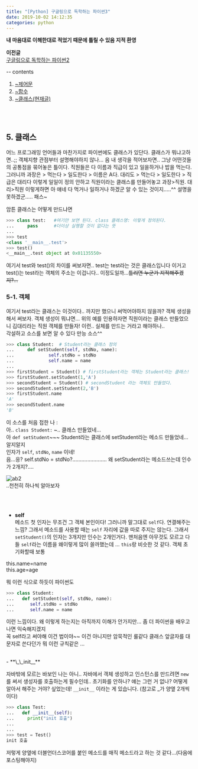 ```yaml
---
title: "[Python] 구글링으로 독학하는 파이썬3"
date: 2019-10-02 14:12:35
categories: python
---
```

  
**내 마음대로 이해한대로 적었기 때문에 틀릴 수 있음 지적 환영**  
  
**이전글**  
[구글링으로 독학하는 파이썬2](https://sbeeeeeeen.github.io/python/python2/) 
   
   
-- contents  
1. [~제어문](https://sbeeeeeeen.github.io/python/python1/)
2. [~함수](https://sbeeeeeeen.github.io/python/python2/)  
3. [~클래스(현재글)](https://sbeeeeeeen.github.io/python/python3/)     
  
  <br><br>
  
## 5. 클래스  
어느 프로그래밍 언어들과 마찬가지로 파이썬에도 클래스가 있단다. 클래스가 뭐냐고하면..;; 객체지향 관점부터 설명해야하지 않나... 음 내 생각을 적어보자면.. 
그냥 어떤것들의 공통점을 묶어놓은 틀이다. 직원들은 다 이름과 직급이 있고 일을하거나 밥을 먹는다. 
그러니까 과장은 > 먹는다 > 일도한다 > 이름은 A다. 대리도 > 먹는다 > 일도한다 > 직급은 대리다 이렇게 일일이 정의 안하고 
직원이라는 클래스를 만들어놓고 과장>직원. 대리>직원 이렇게하면 아 얘네 다 먹거나 일하거나 하겠군 알 수 있는 것이지.....^^ 설명을 못하겠군..... 패스~  
  
암튼 클래스는 어떻게 만드냐면  
  
```python
>>> class test:   #여기만 보면 된다. class 클래스명: 이렇게 정의된다.
...     pass      #더이상 실행할 것이 없다는 뜻
...
>>> test
<class '__main__.test'>
>>> test()
<__main__.test object at 0x01135550>
```  
  
여기서 test와 test()의 차이를 써보자면.. 
test는 test라는 것은 클래스입니다 이거고 test()는 test라는 객체의 주소는 이겁니다.. 이정도일까...<strike>틀리면 누군가 지적해주겠지?...</strike>  
  
### 5-1. 객체
여기서 test라는 클래스는 이것이다.. 까지만 했으니 써먹어야하지 않을까? 객체 생성을 해서 써보자. 
객체 생성이 뭐냐면... 위의 예를 인용하자면 직원이라는 클래스 만들었으니 김대리라는 직원 객체를 만들자! 이런.. 실체를 만드는 거라고 해야하나..  
각설하고 소스를 보면 알 수 있다 만능 소스^^  
  
```python
>>> class Student:  # Student라는 클래스 정의
...     def setStudent(self, stdNo, name):
...             self.stdNo = stdNo
...             self.name = name
...
>>> firstStudent = Student() # firstStudent라는 객체는 Student라는 클래스!
>>> firstStudent.setStudent(1,'A')
>>> secondStudent = Student() # secondStudent 라는 객체도 만들었다.
>>> secondStudent.setStudent(2,'B')
>>> firstStudent.name
'A'
>>> secondStudent.name
'B'
```  
  
이 소스를 처음 접한 나 :  
아.. `class Student:` ~.. 클래스 만들었네...  
아 `def setStudent`~~~ Student라는 클래스에 setStudent라는 메소드 만들었네... 알지알지  
인자가 `self`, `stdNo`, `name` 이네!  
음...응? self.stdNo = stdNo?.......................
왜 setStudent라는 메소드쓰는데 인수가 2개지?....  
  
![ab2](https://user-images.githubusercontent.com/41671001/66022848-2b56b280-e52a-11e9-8772-a56df9a139cd.gif)  
..천천히 하나씩 알아보자  
  
<br><br>
- **self**  
메소드 첫 인자는 무조건 그 객체 본인이다! 그러니까 말그대로 `self`다. 연결해주는 느낌? 그래서 메소드를 사용할 때는 `self` 자리에 값을 따로 
주지는 않는다. 그래서 `setStudent()`의 인자는 3개지만 인수는 2개인거다.
맨처음엔 아무것도 모르고 다들 `self`라는 이름을 왜이렇게 많이 쓸까했는데 ... `this`랑 비슷한 것 같다. 객체 초기화할때 보통  
  
this.name=name  
this.age=age  
  
뭐 이런 식으로 하듯이 파이썬도  
  
```python  
>>> class Student:
...   def setStudent(self, stdNo, name):
...      self.stdNo = stdNo
...      self.name = name
```  
이런 느낌이다. 왜 이렇게 하는지는 아직까지 이해가 안가지만... 좀 더 파이썬을 배우고나면 익숙해지겠지  
꼭 self라고 써야해 이건 법이야~~ 이건 아니지만 암묵적인 룰같다 클래스 앞글자를 대문자로 쓴다던가 뭐 이런 규칙같은 ...  
  
<br>
- **\_\_init__**   
  
자바밖에 모르는 바보인 나는 아니.. 자바에서 객체 생성하고 인스턴스를 만드려면 `new`를 써서 생성자를 호출하는게 필수인데.. 초기화를 안하나? 얘는 그런 거 없나? 어떻게 알아서 해주는 거야? 싶었는데! `__init__` 이라는 게 있습니다. (참고로 \_가 양옆 2개씩이다)
  
```python  
>>> class Test:
...   def __init__(self):
...     print("init 호출")
...
...
>>> test = Test()
init 호출
```  
  
저렇게 양옆에 더블언더스코어를 붙인 메소드를 매직 메소드라고 하는 것 같다...(다음에 포스팅해야지)  

